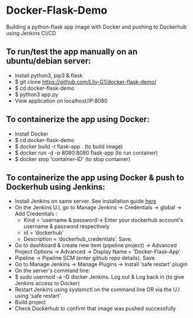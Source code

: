 # Docker-Flask-Demo  
Building a python-flask app image with Docker and pushing to Dockerhub using Jenkins CI/CD  

## To run/test the app manually on an ubuntu/debian server:  
- Install python3, pip3 & flask  
- $ git clone https://github.com/Lily-G1/docker-flask-demo/  
- $ cd docker-flask-demo  
- $ python3 app.py  
- View application on localhost/IP:8080

## To containerize the app using Docker:  
- Install Docker  
- $ cd docker-flask-demo  
- $ docker build -t flask-app . (to build image)  
- $ docker run -d -p 8080:8080 flask-app (to run container)  
- $ docker stop 'container-ID' (to stop container)  

## To containerize the app using Docker & push to Dockerhub using Jenkins:  
- Install Jenkins on same server. See installation guide [here](https://www.jenkins.io/doc/book/installing/linux/#debianubuntu)  
- On the Jenkins U.I, go to Manage Jenkins -> Credentials -> global -> Add Credentials :
  - Kind = ‘username & password’-> Enter your dockerhub account's username & password respectively  
  - id = ‘dockerhub’  
  - Description = ‘dockerhub_credentials’. Save.  
- Go to dashboard & create new item (pipeline project) -> Advanced Project Options -> Advanced -> Display Name = ‘Docker-Flask-App’  
- Pipeline -> Pipeline SCM (enter github repo details). Save.  
- Go to Manage Jenkins -> Manage Plugins -> Install ‘safe restart’ plugin  
- On the server's command line:  
 - $ sudo usermod -a -G docker Jenkins. Log out & Log back in   (to give Jenkins access to Docker)  
- Restart Jenkins using systemctl on the command line OR via the U.I using 'safe restart'  
- Build project  
- Check Dockerhub to confirm that image was pushed successfully  
